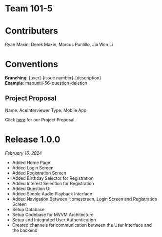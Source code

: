 # Team 101-5

# Contributers

Ryan Maxin, Derek Maxin, Marcus Puntillo, Jia Wen Li

# Conventions
**Branching**: [user]-[issue number]-[description] <br>
**Example**: mapuntil-56-question-deletion

## Project Proposal

Name: AceInterviewer
Type: Mobile App

Click [here](https://git.uwaterloo.ca/kotlin-gang/team-101-5/-/wikis/Project-Proposal) for our Project Proposal. 

# Release 1.0.0
_February 16, 2024_
* Added Home Page
* Added Login Screen
* Added Registration Screen
* Added Birthday Selector for Registration
* Added Interest Selection for Registration
* Added Question UI 
* Added Simple Audio Playback Interface
* Added Navigation Between Homescreen, Login Screen and Registration Screen
* Setup Database
* Setup Codebase for MVVM Architecture
* Setup and Integrated User Authentication
* Created channels for communication between the User Interface and the backend
